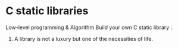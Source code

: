 # **C static libraries**

Low-level programming & Algorithm
Build your own C static library :

1. A library is not a luxury but one of the necessities of life.

